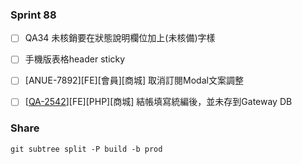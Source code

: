 ### Sprint 88
* [ ] QA34 未核銷要在狀態說明欄位加上(未核備)字樣
* [ ] 手機版表格header sticky
* [ ]  \[ANUE-7892\]\[FE\]\[會員\]\[商城\] 取消訂閱Modal文案調整 
* [ ] \[[QA-2542](https://cnyesrd.atlassian.net/browse/QA-2542)\]\[FE\]\[PHP\]\[商城\] 結帳填寫統編後，並未存到Gateway DB


### Share
`git subtree split -P build -b prod`